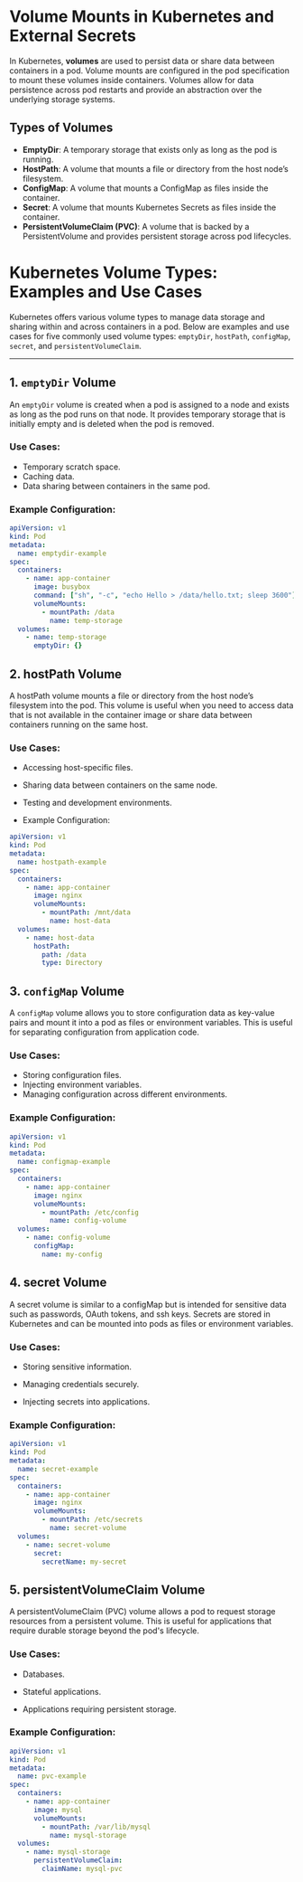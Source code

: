 # Volume Mounts in Kubernetes and External Secrets

In Kubernetes, **volumes** are used to persist data or share data between containers in a pod. Volume mounts are configured in the pod specification to mount these volumes inside containers. Volumes allow for data persistence across pod restarts and provide an abstraction over the underlying storage systems.

## Types of Volumes

- **EmptyDir**: A temporary storage that exists only as long as the pod is running.
- **HostPath**: A volume that mounts a file or directory from the host node’s filesystem.
- **ConfigMap**: A volume that mounts a ConfigMap as files inside the container.
- **Secret**: A volume that mounts Kubernetes Secrets as files inside the container.
- **PersistentVolumeClaim (PVC)**: A volume that is backed by a PersistentVolume and provides persistent storage across pod lifecycles.


# Kubernetes Volume Types: Examples and Use Cases

Kubernetes offers various volume types to manage data storage and sharing within and across containers in a pod. Below are examples and use cases for five commonly used volume types: `emptyDir`, `hostPath`, `configMap`, `secret`, and `persistentVolumeClaim`.

---

## 1. `emptyDir` Volume

An `emptyDir` volume is created when a pod is assigned to a node and exists as long as the pod runs on that node. It provides temporary storage that is initially empty and is deleted when the pod is removed.

### Use Cases:
- Temporary scratch space.
- Caching data.
- Data sharing between containers in the same pod.

### Example Configuration:

```yaml
apiVersion: v1
kind: Pod
metadata:
  name: emptydir-example
spec:
  containers:
    - name: app-container
      image: busybox
      command: ["sh", "-c", "echo Hello > /data/hello.txt; sleep 3600"]
      volumeMounts:
        - mountPath: /data
          name: temp-storage
  volumes:
    - name: temp-storage
      emptyDir: {}
```

## 2. hostPath Volume

A hostPath volume mounts a file or directory from the host node’s filesystem into the pod. This volume is useful when you need to access data that is not available in the container image or share data between containers running on the same host.

### Use Cases:
- Accessing host-specific files.

- Sharing data between containers on the same node.

- Testing and development environments.

- Example Configuration:

```yaml
apiVersion: v1
kind: Pod
metadata:
  name: hostpath-example
spec:
  containers:
    - name: app-container
      image: nginx
      volumeMounts:
        - mountPath: /mnt/data
          name: host-data
  volumes:
    - name: host-data
      hostPath:
        path: /data
        type: Directory
```

## 3. `configMap` Volume

A `configMap` volume allows you to store configuration data as key-value pairs and mount it into a pod as files or environment variables. This is useful for separating configuration from application code.

### Use Cases:
- Storing configuration files.
- Injecting environment variables.
- Managing configuration across different environments.

### Example Configuration:

```yaml
apiVersion: v1
kind: Pod
metadata:
  name: configmap-example
spec:
  containers:
    - name: app-container
      image: nginx
      volumeMounts:
        - mountPath: /etc/config
          name: config-volume
  volumes:
    - name: config-volume
      configMap:
        name: my-config
```

## 4. secret Volume

A secret volume is similar to a configMap but is intended for sensitive data such as passwords, OAuth tokens, and ssh keys. Secrets are stored in Kubernetes and can be mounted into pods as files or environment variables.

### Use Cases:

- Storing sensitive information.

- Managing credentials securely.

- Injecting secrets into applications.

### Example Configuration:

```yaml
apiVersion: v1
kind: Pod
metadata:
  name: secret-example
spec:
  containers:
    - name: app-container
      image: nginx
      volumeMounts:
        - mountPath: /etc/secrets
          name: secret-volume
  volumes:
    - name: secret-volume
      secret:
        secretName: my-secret
```

## 5. persistentVolumeClaim Volume

A persistentVolumeClaim (PVC) volume allows a pod to request storage resources from a persistent volume. This is useful for applications that require durable storage beyond the pod's lifecycle.

### Use Cases:

- Databases.

- Stateful applications.

- Applications requiring persistent storage.

### Example Configuration:

```yaml
apiVersion: v1
kind: Pod
metadata:
  name: pvc-example
spec:
  containers:
    - name: app-container
      image: mysql
      volumeMounts:
        - mountPath: /var/lib/mysql
          name: mysql-storage
  volumes:
    - name: mysql-storage
      persistentVolumeClaim:
        claimName: mysql-pvc
```
